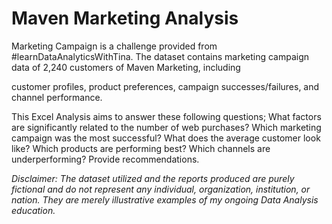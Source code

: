 # Maven Marketing Analysis
Marketing Campaign is a challenge provided from #learnDataAnalyticsWithTina.
The dataset contains marketing campaign data of 2,240 customers of Maven Marketing, including

customer profiles, product preferences, campaign successes/failures, and channel performance.

This Excel Analysis aims to answer these following questions;
What factors are significantly related to the number of web purchases?
Which marketing campaign was the most successful?
What does the average customer look like?
Which products are performing best?
Which channels are underperforming?
Provide recommendations.


*Disclaimer: The dataset utilized and the reports produced are purely fictional and do not represent any individual, organization, institution, or nation. They are merely illustrative examples of my ongoing Data Analysis education.*
